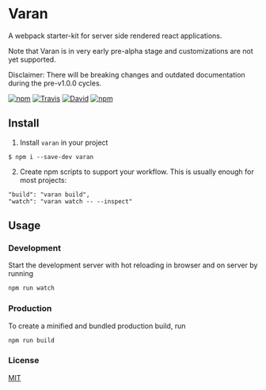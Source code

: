 # Varan
A webpack starter-kit for server side rendered react applications.

Note that Varan is in very early pre-alpha stage and customizations are not yet supported.

Disclaimer: There will be breaking changes and outdated documentation during the pre-v1.0.0 cycles.

[![npm](https://img.shields.io/npm/v/varan.svg)](https://npmjs.org/package/varan)
[![Travis](https://img.shields.io/travis/ersims/varan/master.svg)](https://travis-ci.org/ersims/varan)
[![David](https://img.shields.io/david/ersims/varan.svg)]()
[![npm](https://img.shields.io/npm/l/varan.svg)](https://github.com/ersims/varan/blob/master/LICENSE.md)

## Install

1. Install `varan` in your project

```
$ npm i --save-dev varan
```

2. Create npm scripts to support your workflow. This is usually enough for most projects:
```
"build": "varan build",
"watch": "varan watch -- --inspect"
```

## Usage



### Development
Start the development server with hot reloading in browser and on server by running
```bash
npm run watch
```

### Production
To create a minified and bundled production build, run
```bash
npm run build
```


### License

  [MIT](LICENSE.md)

